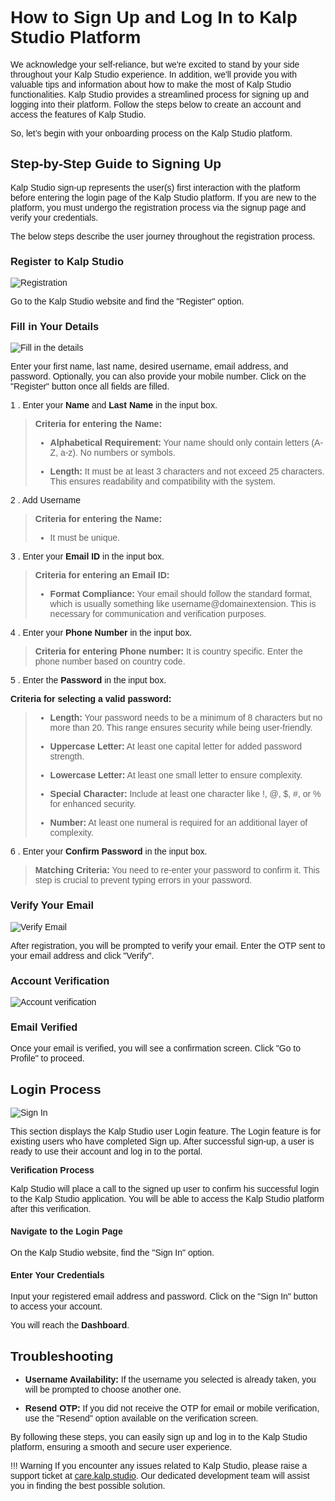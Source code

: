 <style>  body { font-family: "Source Sans 3", sans-serif!important; }</style>

<link  href="https://fonts.googleapis.com/css2?family=Source+Sans+3:ital,wght@0,200..900;1,200..900&display=swap"  rel="stylesheet">  <link  rel="stylesheet"  href="https://fonts.googleapis.com/icon?family=Material+Icons">

# **How to Sign Up and Log In to Kalp Studio Platform**

We acknowledge your self-reliance, but we're excited to stand by your side throughout your Kalp Studio experience. In addition, we'll provide you with valuable tips and information about how to make the most of Kalp Studio functionalities. Kalp Studio provides a streamlined process for signing up and logging into their platform. Follow the steps below to create an account and access the features of Kalp Studio.

So, let’s begin with your onboarding process on the Kalp Studio platform. 

## **Step-by-Step Guide to Signing Up**

Kalp Studio sign-up represents the user(s) first interaction with the platform before entering the login page of the Kalp Studio platform. If you are new to the platform, you must undergo the registration process via the signup page and verify your credentials.

The below steps describe the user journey throughout the registration process.

### Register to Kalp Studio

![Registration](https://docs.kalp.studio/~gitbook/image?url=https%3A%2F%2F1148605496-files.gitbook.io%2F%7E%2Ffiles%2Fv0%2Fb%2Fgitbook-x-prod.appspot.com%2Fo%2Fspaces%252F4gkv2XhY4CmWY6Vp0djW%252Fuploads%252FUe97aV8kyUZY0iR5Z59z%252Fimage.png%3Falt%3Dmedia%26token%3D5cbc071b-38d2-476e-9c93-7bf0bae03e14&width=768&dpr=4&quality=100&sign=16df717f&sv=1)

Go to the Kalp Studio website and find the "Register" option.

### Fill in Your Details

![Fill in the details](https://docs.kalp.studio/~gitbook/image?url=https%3A%2F%2F1148605496-files.gitbook.io%2F%7E%2Ffiles%2Fv0%2Fb%2Fgitbook-x-prod.appspot.com%2Fo%2Fspaces%252F4gkv2XhY4CmWY6Vp0djW%252Fuploads%252Fcj8HpgqHKTN9QurcQH5V%252Fimage.png%3Falt%3Dmedia%26token%3D6aa8fb50-5b0a-4531-b0d5-a124e2a33dc0&width=768&dpr=4&quality=100&sign=2ad0e3d6&sv=1)

Enter your first name, last name, desired username, email address, and password. Optionally, you can also provide your mobile number. Click on the "Register" button once all fields are filled.

1 . Enter your **Name** and **Last Name** in the input box.
    

> **Criteria for entering the Name:**
> 
> -   **Alphabetical Requirement:** Your name should only contain letters (A-Z, a-z). No numbers or symbols.
>     
> -   **Length:** It must be at least 3 characters and not exceed 25 characters. This ensures readability and compatibility with the system.
>     

2 . Add Username
    

> **Criteria for entering the Name:**
> 
> -   It must be unique.  
>       
>     

3 . Enter your **Email ID** in the input box.
    

> **Criteria for entering an Email ID:**
> 
> -   **Format Compliance:** Your email should follow the standard format, which is usually something like username@domainextension. This is necessary for communication and verification purposes.
>     

4 . Enter your **Phone Number** in the input box.
    

> **Criteria for entering Phone number:** It is country specific. Enter the phone number based on country code.

5 . Enter the **Password** in the input box.
    

**Criteria for selecting a valid password:**

> -   **Length:** Your password needs to be a minimum of 8 characters but no more than 20. This range ensures security while being user-friendly.
>     
> -   **Uppercase Letter:** At least one capital letter for added password strength.
>     
> -   **Lowercase Letter:** At least one small letter to ensure complexity.
>     
> -   **Special Character:** Include at least one character like !, @, $, #, or % for enhanced security.
>     
> -   **Number:** At least one numeral is required for an additional layer of complexity.
>     

6 .  Enter your **Confirm Password** in the input box.
    

> **Matching Criteria:** You need to re-enter your password to confirm it. This step is crucial to prevent typing errors in your password.


### Verify Your Email

![Verify Email](https://docs.kalp.studio/~gitbook/image?url=https%3A%2F%2F1148605496-files.gitbook.io%2F%7E%2Ffiles%2Fv0%2Fb%2Fgitbook-x-prod.appspot.com%2Fo%2Fspaces%252F4gkv2XhY4CmWY6Vp0djW%252Fuploads%252F8P37ihSe6zI8MHsJmLse%252Fimage.png%3Falt%3Dmedia%26token%3D22a3df31-ec7b-46e1-bd08-a9b691afd476&width=768&dpr=4&quality=100&sign=a01dee90&sv=1)

After registration, you will be prompted to verify your email. Enter the OTP sent to your email address and click "Verify".

### Account Verification

![Account verification](https://docs.kalp.studio/~gitbook/image?url=https%3A%2F%2F1148605496-files.gitbook.io%2F%7E%2Ffiles%2Fv0%2Fb%2Fgitbook-x-prod.appspot.com%2Fo%2Fspaces%252F4gkv2XhY4CmWY6Vp0djW%252Fuploads%252FxgQAbAaxOcUMLj1RBjAX%252Fimage.png%3Falt%3Dmedia%26token%3D31d6ad54-0607-4531-a595-09f6dc034b72&width=768&dpr=4&quality=100&sign=49cc5a07&sv=1)

### Email Verified

Once your email is verified, you will see a confirmation screen. Click "Go to Profile" to proceed.

## **Login Process**

![Sign In](https://docs.kalp.studio/~gitbook/image?url=https%3A%2F%2F1148605496-files.gitbook.io%2F%7E%2Ffiles%2Fv0%2Fb%2Fgitbook-x-prod.appspot.com%2Fo%2Fspaces%252F4gkv2XhY4CmWY6Vp0djW%252Fuploads%252FymkhATcXeAPSWRiVjs67%252Fimage.png%3Falt%3Dmedia%26token%3D72f51b82-7ead-4394-a7b6-7d8eceb1907c&width=768&dpr=4&quality=100&sign=b6036f0e&sv=1)

This section displays the Kalp Studio user Login feature. The Login feature is for existing users who have completed Sign up. After successful sign-up, a user is ready to use their account and log in to the portal.

**Verification Process**

Kalp Studio will place a call to the signed up user to confirm his successful login to the Kalp Studio application. You will be able to access the Kalp Studio platform after this verification.


#### Navigate to the Login Page

On the Kalp Studio website, find the "Sign In" option.

#### Enter Your Credentials

Input your registered email address and password. Click on the "Sign In" button to access your account.

You will reach the **Dashboard**.

## **Troubleshooting**

-   **Username Availability:** If the username you selected is already taken, you will be prompted to choose another one.
    
-   **Resend OTP:** If you did not receive the OTP for email or mobile verification, use the "Resend" option available on the verification screen.

By following these steps, you can easily sign up and log in to the Kalp Studio platform, ensuring a smooth and secure user experience.


!!! Warning
    If you encounter any issues related to Kalp Studio, please raise a support ticket at [care.kalp.studio](mailto:care.kalp.studio). Our dedicated development team will assist you in finding the best possible solution.